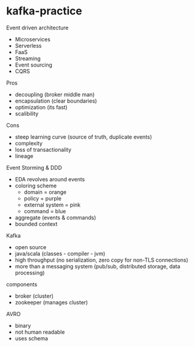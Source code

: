 # kafka-practice

Event driven architecture

- Microservices
- Serverless
- FaaS
- Streaming
- Event sourcing
- CQRS

Pros

- decoupling (broker middle man)
- encapsulation (clear boundaries)
- optimization (its fast)
- scalibility

Cons

- steep learning curve (source of truth, duplicate events)
- complexity
- loss of transactionality
- lineage

Event Storming & DDD

- EDA revolves around events
- coloring scheme
    - domain = orange
    - policy = purple
    - external system = pink
    - command = blue
- aggregate (events & commands)
- bounded context

Kafka
- open source
- java/scala (classes - compiler - jvm)
- high throughput (no serialization, zero copy for non-TLS connections)
- more than a messaging system (pub/sub, distributed storage, data processing)

components
- broker (cluster)
- zookeeper (manages cluster)

AVRO
- binary
- not human readable
- uses schema
